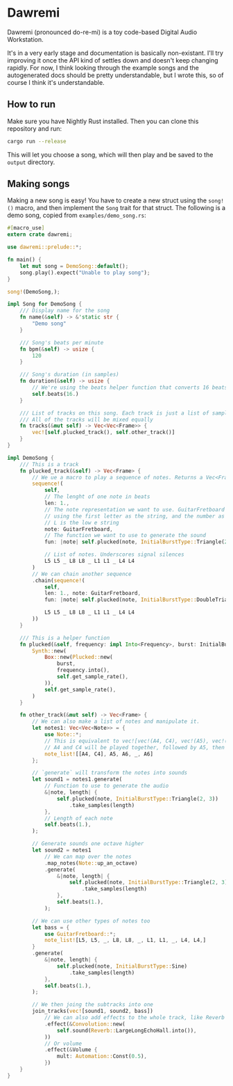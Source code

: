 # Dawremi

Dawremi (pronounced do-re-mi) is a toy code-based Digital Audio Workstation.

It's in a very early stage and documentation is basically non-existant. I'll try improving it once the API kind of settles down and doesn't keep changing rapidly. For now, I think looking through the example songs and the autogenerated docs should be pretty understandable, but I wrote this, so of course I think it's understandable.

## How to run

Make sure you have Nightly Rust installed. Then you can clone this repository and run:

```bash
cargo run --release
```

This will let you choose a song, which will then play and be saved to the `output` directory.

## Making songs

Making a new song is easy! You have to create a new struct using the `song!()` macro, and then implement the `Song` trait for that struct. The following is a demo song, copied from `examples/demo_song.rs`:

```rust
#[macro_use]
extern crate dawremi;

use dawremi::prelude::*;

fn main() {
    let mut song = DemoSong::default();
    song.play().expect("Unable to play song");
}

song!(DemoSong,);

impl Song for DemoSong {
    /// Display name for the song
    fn name(&self) -> &'static str {
        "Demo song"
    }

    /// Song's beats per minute
    fn bpm(&self) -> usize {
        120
    }

    /// Song's duration (in samples)
    fn duration(&self) -> usize {
        // We're using the beats helper function that converts 16 beats to the number of samples to take
        self.beats(16.)
    }

    /// List of tracks on this song. Each track is just a list of samples (Vec<Frame>)
    /// All of the tracks will be mixed equally
    fn tracks(&mut self) -> Vec<Vec<Frame>> {
        vec![self.plucked_track(), self.other_track()]
    }
}

impl DemoSong {
    /// This is a track
    fn plucked_track(&self) -> Vec<Frame> {
        // We ue a macro to play a sequence of notes. Returns a Vec<Frame>
        sequence!(
            self,
            // The lenght of one note in beats
            len: 1.,
            // The note representation we want to use. GuitarFretboard simulates a guitar tab,
            // using the first letter as the string, and the number as the finger position
            // L is the low e string
            note: GuitarFretboard,
            // The function we want to use to generate the sound
            fun: |note| self.plucked(note, InitialBurstType::Triangle(2, 3)),

            // List of notes. Underscores signal silences
            L5 L5 _ L8 L8 _ L1 L1 _ L4 L4
        )
        // We can chain another sequence
        .chain(sequence!(
            self,
            len: 1., note: GuitarFretboard,
            fun: |note| self.plucked(note, InitialBurstType::DoubleTriangle),

            L5 L5 _ L8 L8 _ L1 L1 _ L4 L4
        ))
    }

    /// This is a helper function
    fn plucked(&self, frequency: impl Into<Frequency>, burst: InitialBurstType) -> Synth {
        Synth::new(
            Box::new(Plucked::new(
                burst,
                frequency.into(),
                self.get_sample_rate(),
            )),
            self.get_sample_rate(),
        )
    }

    fn other_track(&mut self) -> Vec<Frame> {
        // We can also make a list of notes and manipulate it.
        let notes1: Vec<Vec<Note>> = {
            use Note::*;
            // This is equivalent to vec![vec!(A4, C4), vec!(A5), vec!(A6), vec!(), vec!(A6)]
            // A4 and C4 will be played together, followed by A5, then A6, then a silence, then A6
            note_list![[A4, C4], A5, A6, _, A6]
        };

        // `generate` will transform the notes into sounds
        let sound1 = notes1.generate(
            // Function to use to generate the audio
            &|note, length| {
                self.plucked(note, InitialBurstType::Triangle(2, 3))
                    .take_samples(length)
            },
            // Length of each note
            self.beats(1.),
        );

        // Generate sounds one octave higher
        let sound2 = notes1
            // We can map over the notes
            .map_notes(Note::up_an_octave)
            .generate(
                &|note, length| {
                    self.plucked(note, InitialBurstType::Triangle(2, 3))
                        .take_samples(length)
                },
                self.beats(1.),
            );

        // We can use other types of notes too
        let bass = {
            use GuitarFretboard::*;
            note_list![L5, L5, _, L8, L8, _, L1, L1, _, L4, L4,]
        }
        .generate(
            &|note, length| {
                self.plucked(note, InitialBurstType::Sine)
                    .take_samples(length)
            },
            self.beats(1.),
        );

        // We then joing the subtracks into one
        join_tracks(vec![sound1, sound2, bass])
            // We can also add effects to the whole track, like Reverb (using convolution)
            .effect(&Convolution::new(
                self.sound(Reverb::LargeLongEchoHall.into()),
            ))
            // Or volume
            .effect(&Volume {
                mult: Automation::Const(0.5),
            })
    }
}
```
